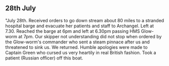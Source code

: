 ## 28th July

"July 28th. Received orders to go down stream about 80 miles to a stranded hospital barge and evacuate her patients and staff to Archangel. Left at 7.30. Reached the barge at 6pm and left at 6.30pm passing HMS Glow-worm at 7pm. Our skipper not understanding did not stop when ordered by the Glow-worm's commander who sent a steam pinnace after us and threatened to sink us. We returned. Humble apologies were made to Captain Green who cursed us very heartily in real British fashion. Took a patient (Russian officer) off this boat.